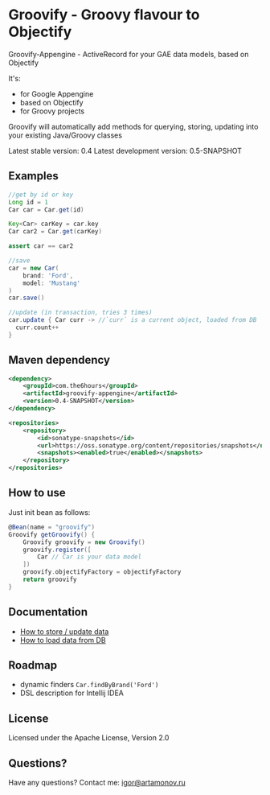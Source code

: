 Groovify - Groovy flavour to Objectify
==========================================================

Groovify-Appengine - ActiveRecord for your GAE data models, based on Objectify

It's:

 * for Google Appengine
 * based on Objectify
 * for Groovy projects


Groovify will automatically add methods for querying, storing, updating into
  your existing Java/Groovy classes

Latest stable version: 0.4
Latest development version: 0.5-SNAPSHOT

Examples
--------


```Groovy
//get by id or key
Long id = 1
Car car = Car.get(id)

Key<Car> carKey = car.key
Car car2 = Car.get(carKey)

assert car == car2

//save
car = new Car(
    brand: 'Ford',
    model: 'Mustang'
)
car.save()

//update (in transaction, tries 3 times)
car.update { Car curr -> //`curr` is a current object, loaded from DB
  curr.count++
}
```

Maven dependency
----------------

```xml
<dependency>
    <groupId>com.the6hours</groupId>
    <artifactId>groovify-appengine</artifactId>
    <version>0.4-SNAPSHOT</version>
</dependency>
```

```xml
<repositories>
    <repository>
        <id>sonatype-snapshots</id>
        <url>https://oss.sonatype.org/content/repositories/snapshots</url>
        <snapshots><enabled>true</enabled></snapshots>
    </repository>
</repositories>
```


How to use
----------

Just init bean as follows:

```Groovy
@Bean(name = "groovify")
Groovify getGroovify() {
    Groovify groovify = new Groovify()
    groovify.register([
        Car // Car is your data model
    ])
    groovify.objectifyFactory = objectifyFactory
    return groovify
}
```

Documentation
-------------

 * [How to store / update data](groovify-appengine/blob/master/docs/updates.markdown)
 * [How to load data from DB](groovify-appengine/blob/master/docs/querying.markdown)

Roadmap
-------------

 * dynamic finders `Car.findByBrand('Ford')`
 * DSL description for Intellij IDEA

License
-------

Licensed under the Apache License, Version 2.0

Questions?
----------

Have any questions? Contact me: igor@artamonov.ru